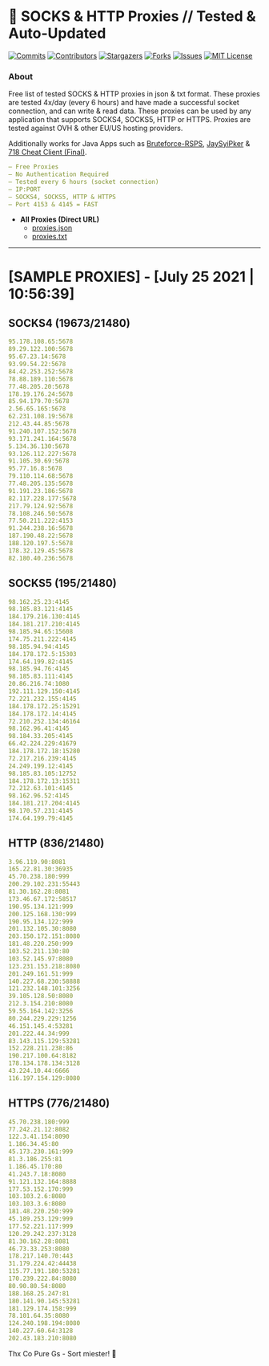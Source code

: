<!-- MARKDOWN LINKS & IMAGES -->
<!-- https://www.markdownguide.org/basic-syntax/#reference-style-links -->
[contributors-shield]: https://img.shields.io/github/contributors/KaiBurton/free-proxies-autoupdated?style=for-the-badge
[contributors-url]: https://github.com/KaiBurton/free-proxies-autoupdated/graphs/contributors
[forks-shield]: https://img.shields.io/github/forks/KaiBurton/free-proxies-autoupdated?style=for-the-badge
[forks-url]: https://github.com/KaiBurton/free-proxies-autoupdated/network/members
[stars-shield]: https://img.shields.io/github/stars/KaiBurton/free-proxies-autoupdated?style=for-the-badge
[stars-url]: https://github.com/KaiBurton/free-proxies-autoupdated/stargazers
[issues-shield]: https://img.shields.io/github/issues/KaiBurton/free-proxies-autoupdated?style=for-the-badge
[issues-url]: https://github.com/KaiBurton/free-proxies-autoupdated/issues
[license-shield]: https://img.shields.io/github/license/KaiBurton/free-proxies-autoupdated?style=for-the-badge
[license-url]: https://github.com/KaiBurton/free-proxies-autoupdated/blob/main/LICENSE
[commit-shield]: https://img.shields.io/github/last-commit/KaiBurton/free-proxies-autoupdated?style=for-the-badge
[commit-url]: https://github.com/KaiBurton/free-proxies-autoupdated/commits/main

# 🎁 SOCKS & HTTP Proxies // Tested & Auto-Updated

[![Commits][commit-shield]][commit-url]
[![Contributors][contributors-shield]][contributors-url]
[![Stargazers][stars-shield]][stars-url]
[![Forks][forks-shield]][forks-url]
[![Issues][issues-shield]][issues-url]
[![MIT License][license-shield]][license-url]

### About
Free list of tested SOCKS & HTTP proxies in json & txt format. These proxies are tested 4x/day (every 6 hours) and have made a successful socket connection, and can write & read data. These proxies can be used by any application that supports SOCKS4, SOCKS5, HTTP or HTTPS. Proxies are tested against OVH & other EU/US hosting providers.

Additionally works for Java Apps such as [Bruteforce-RSPS](https://github.com/KaiBurton/Bruteforce-RSPS), [JaySyiPker](https://github.com/JayArrowz/JaySyiPker) & [718 Cheat Client (Final)](https://github.com/KaiBurton/718-Cheat-Client-Final). 

```yaml
— Free Proxies
— No Authentication Required
— Tested every 6 hours (socket connection)
— IP:PORT
— SOCKS4, SOCKS5, HTTP & HTTPS
— Port 4153 & 4145 = FAST
```

- **All Proxies (Direct URL)**
  - [proxies.json](https://raw.githubusercontent.com/KaiBurton/free-proxies-autoupdated/main/proxies.json)
  - [proxies.txt](https://raw.githubusercontent.com/KaiBurton/free-proxies-autoupdated/main/proxies.txt)

---

# [SAMPLE PROXIES] - [July 25 2021 | 10:56:39]

## SOCKS4 (19673/21480)
```yaml
95.178.108.65:5678
89.29.122.100:5678
95.67.23.14:5678
93.99.54.22:5678
84.42.253.252:5678
78.88.189.110:5678
77.48.205.20:5678
178.19.176.24:5678
85.94.179.70:5678
2.56.65.165:5678
62.231.108.19:5678
212.43.44.85:5678
91.240.107.152:5678
93.171.241.164:5678
5.134.36.130:5678
93.126.112.227:5678
91.105.30.69:5678
95.77.16.8:5678
79.110.114.68:5678
77.48.205.135:5678
91.191.23.186:5678
82.117.228.177:5678
217.79.124.92:5678
78.108.246.50:5678
77.50.211.222:4153
91.244.238.16:5678
187.190.48.22:5678
188.120.197.5:5678
178.32.129.45:5678
82.180.40.236:5678
```

## SOCKS5 (195/21480)
```yaml
98.162.25.23:4145
98.185.83.121:4145
184.179.216.130:4145
184.181.217.210:4145
98.185.94.65:15608
174.75.211.222:4145
98.185.94.94:4145
184.178.172.5:15303
174.64.199.82:4145
98.185.94.76:4145
98.185.83.111:4145
20.86.216.74:1080
192.111.129.150:4145
72.221.232.155:4145
184.178.172.25:15291
184.178.172.14:4145
72.210.252.134:46164
98.162.96.41:4145
98.184.33.205:4145
66.42.224.229:41679
184.178.172.18:15280
72.217.216.239:4145
24.249.199.12:4145
98.185.83.105:12752
184.178.172.13:15311
72.212.63.101:4145
98.162.96.52:4145
184.181.217.204:4145
98.170.57.231:4145
174.64.199.79:4145
```

## HTTP (836/21480)
```yaml
3.96.119.90:8081
165.22.81.30:36935
45.70.238.180:999
200.29.102.231:55443
81.30.162.28:8081
173.46.67.172:58517
190.95.134.121:999
200.125.168.130:999
190.95.134.122:999
201.132.105.30:8080
203.150.172.151:8080
181.48.220.250:999
103.52.211.130:80
103.52.145.97:8080
123.231.153.218:8080
201.249.161.51:999
140.227.68.230:58888
121.232.148.101:3256
39.105.128.50:8080
212.3.154.210:8080
59.55.164.142:3256
80.244.229.229:1256
46.151.145.4:53281
201.222.44.34:999
83.143.115.129:53281
152.228.211.238:86
190.217.100.64:8182
178.134.178.134:3128
43.224.10.44:6666
116.197.154.129:8080
```

## HTTPS (776/21480)
```yaml
45.70.238.180:999
77.242.21.12:8082
122.3.41.154:8090
1.186.34.45:80
45.173.230.161:999
81.3.186.255:81
1.186.45.170:80
41.243.7.18:8080
91.121.132.164:8888
177.53.152.170:999
103.103.2.6:8080
103.103.3.6:8080
181.48.220.250:999
45.189.253.129:999
177.52.221.117:999
120.29.242.237:3128
81.30.162.28:8081
46.73.33.253:8080
178.217.140.70:443
31.179.224.42:44438
115.77.191.180:53281
170.239.222.84:8080
80.90.80.54:8080
188.168.25.247:81
180.141.90.145:53281
181.129.174.158:999
78.101.64.35:8080
124.240.198.194:8080
140.227.60.64:3128
202.43.183.210:8080
```



Thx Co Pure Gs - Sort miester! 💟
